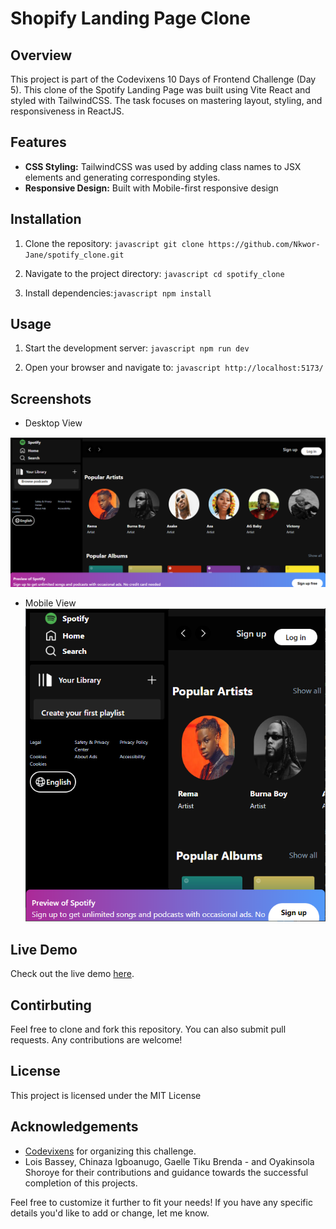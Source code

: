 # Shopify Landing Page Clone

## Overview

This project is part of the Codevixens 10 Days of Frontend Challenge (Day 5). This clone of the Spotify Landing Page was built using Vite React and styled with TailwindCSS. The task focuses on mastering  layout, styling, and responsiveness in ReactJS.

## Features

- **CSS Styling:** TailwindCSS was used by adding class names to JSX elements and generating corresponding styles.
- **Responsive Design:** Built with Mobile-first responsive design

## Installation

1. Clone the repository: ```javascript git clone https://github.com/Nkwor-Jane/spotify_clone.git```

2. Navigate to the project directory: ```javascript cd spotify_clone```

3. Install dependencies:```javascript npm install```

## Usage

1. Start the development server: ```javascript npm run dev```

2. Open your browser and navigate to: ```javascript http://localhost:5173/```

## Screenshots

- Desktop View
  
![Before View](public/spotify_clone.png)

- Mobile View
![After View](public/spotify_clone2.png)

## Live Demo

Check out the live demo [here](https://shopify-clone-beta-lemon.vercel.app/).

## Contirbuting

Feel free to clone and fork this repository. You can also submit pull requests. Any contributions are welcome!

## License

This project is licensed under the MIT License

## Acknowledgements

- [Codevixens](https://codevixens.org/) for organizing this challenge.
- Lois Bassey, Chinaza Igboanugo, Gaelle Tiku Brenda - and Oyakinsola Shoroye for their contributions and guidance towards the successful completion of this projects.

Feel free to customize it further to fit your needs! If you have any specific details you'd like to add or change, let me know.
